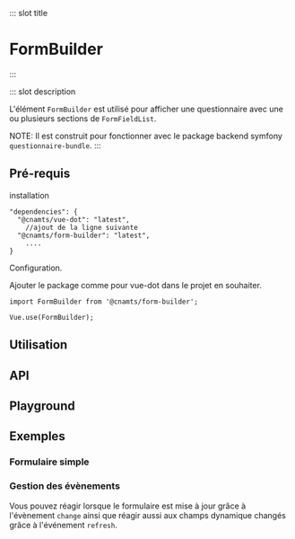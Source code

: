 ::: slot title

# FormBuilder

:::

::: slot description

L'élément `FormBuilder` est utilisé pour afficher une questionnaire avec une ou plusieurs sections de `FormFieldList`.

NOTE: Il est construit pour fonctionner avec le package backend symfony `questionnaire-bundle`.
:::

## Pré-requis

<DocInfo>

installation

```
"dependencies": {
  "@cnamts/vue-dot": "latest",
    //ajout de la ligne suivante
  "@cnamts/form-builder": "latest",
    ....
}
```

Configuration.

Ajouter le package comme pour vue-dot dans le projet en souhaiter.

```
import FormBuilder from '@cnamts/form-builder';

Vue.use(FormBuilder);
```

</DocInfo>

## Utilisation

<DocExample
  eager
  file="composants/form-builder/examples/form-builder"
/>

## API

<DocApi
  :value="['FormBuilder']"
  :api="{
    FormBuilder: {
      props: [
        {
          name: 'form',
          type: 'Form',
          required: true,
          description: 'Le questionnaire avec des sections à afficher',
          example: '{\n sectionId: {\n  title: string,\n  description: string,\n  questions: FormFieldList\n }\n}'
        }
      ],
      events: [
        {
          name: 'change',
          description: 'Événement émis lorsque l\'utilisateur change la valeur d\'un champ',
          value: 'form: Form'
        },
        {
          name: 'refresh',
          description: 'Événement émis lorsque l\'utilisateur change la valeur d\'un champ dynamique'
        }
      ]
    }
  }"
/>

## Playground

<DocExample
  file="composants/form-builder/examples/form-builder-playground"
  hide-code-block
/>

## Exemples

### Formulaire simple

<DocExample
  file="composants/form-builder/examples/form-builder-example"
/>

### Gestion des évènements

Vous pouvez réagir lorsque le formulaire est mise à jour grâce à l'évènement `change` ainsi que réagir aussi aux champs dynamique changés grâce à l'événement `refresh`.

<DocExample
  file="composants/form-builder/examples/form-builder-events"
/>
